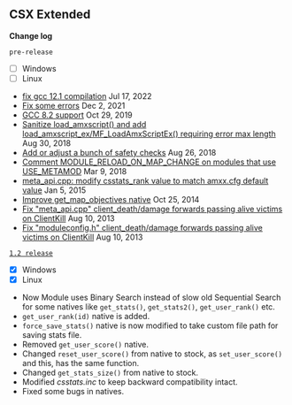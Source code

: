 ## CSX Extended

**Change log**

`pre-release`
- [ ] Windows
- [ ] Linux

- [fix gcc 12.1 compilation](https://github.com/pepepepito0147/csx-extended/commit/14eeb7594163b11ba525f3d18055b3f27c4d46ac) Jul 17, 2022
- [Fix some errors](https://github.com/pepepepito0147/csx-extended/commit/ac4f208c69f21b215926eb8bef4a71a85de89cec) Dec 2, 2021
- [GCC 8.2 support](https://github.com/pepepepito0147/csx-extended/commit/4813dbbb9a57819852e0c0f2638d6b8d0c1b30f2) Oct 29, 2019
- [Sanitize load_amxscript() and add load_amxscript_ex/MF_LoadAmxScriptEx() requiring error max length](https://github.com/pepepepito0147/csx-extended/commit/8ede565d61a3820156429fa425f5a472d4ad9d88) Aug 30, 2018
- [Add or adjust a bunch of safety checks](https://github.com/pepepepito0147/csx-extended/commit/3d45467b6a53d40dda63a331f4915d1aab572bba) Aug 26, 2018
- [Comment MODULE_RELOAD_ON_MAP_CHANGE on modules that use USE_METAMOD](https://github.com/pepepepito0147/csx-extended/commit/ea32691291ae025dacf99f8e28db6cd5ea987ca8) Mar 9, 2018
- [meta_api.cpp: modify csstats_rank value to match amxx.cfg default value](https://github.com/pepepepito0147/csx-extended/commit/241df6d4138cbe26e877f110078c5eeb7cbccd16) Jan 5, 2015
- [Improve get_map_objectives native](https://github.com/pepepepito0147/csx-extended/commit/8279723d9312acf3693d3abf2711649ff5ec2646) Oct 25, 2014
- [Fix "meta_api.cpp" client_death/damage forwards passing alive victims on ClientKill](https://github.com/pepepepito0147/csx-extended/commit/2ebd32c4cfbd6372925f16689dd4c1a2dde83072) Aug 10, 2013
- [Fix "moduleconfig.h" client_death/damage forwards passing alive victims on ClientKill](https://github.com/pepepepito0147/csx-extended/commit/fab00d6e810100175058dae05b2d505e40328d64) Aug 10, 2013

[`1.2 release`](https://github.com/pepepepito0147/csx-extended/releases/tag/1.2)

- [x] Windows
- [x] Linux
- Now Module uses Binary Search instead of slow old Sequential Search for some natives like `get_stats()`, `get_stats2()`, `get_user_rank()` etc.
- `get_user_rank(id)` native is added.
- `force_save_stats()` native is now modified to take custom file path for saving stats file.
- Removed `get_user_score()` native.
- Changed `reset_user_score()` from native to stock, as `set_user_score()` and this, has the same function.
- Changed `get_stats_size()` from native to stock.
- Modified _csstats.inc_ to keep backward compatibility intact.
- Fixed some bugs in natives.
